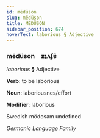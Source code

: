 ```yaml
---
id: mëdüson
slug: mëdüson
title: MËDÜSON
sidebar_position: 674
hoverText: laborious § Adjective
---
```


### mëdüson&emsp;<span kind="abugida">ƶʇʌʄɐ̃</span>

*laborious* **§** Adjective

**Verb**: to be laborious

**Noun**: laboriousnes/effort

**Modifier**: laborious

Swedish mödosam undefined

*Germanic Language Family*